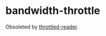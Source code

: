 # bandwidth-throttle

Obsoleted by [throttled-reader][1].

[1]: https://github.com/tvdstaaij/node-throttled-reader
